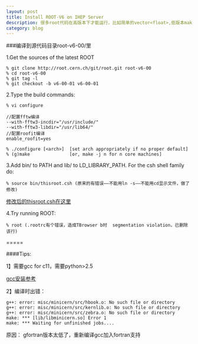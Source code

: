 ```yaml
---
layout: post
title: Install ROOT-V6 on IHEP Server
description: 很多root代码在高版本下才能运行，比如简单的vector<float>,低版本make时可成功，但运行时有bug
category: blog 
---
```


###编译到源代码目录root-v6-00/里

1.Get the sources of the latest ROOT 

    % git clone http://root.cern.ch/git/root.git root-v6-00
    % cd root-v6-00
    % git tag -l
    % git checkout -b v6-00-01 v6-00-01

2.Type the build commands:

    % vi configure 

    //配置fftw编译
    --with-fftw3-incdir="/usr/include/"
    --with-fftw3-libdir="/usr/lib64/"
    //配置roofit编译
    enable_roofit=yes

    % ./configure [<arch>]  [set arch appropriately if no proper default]
    % (g)make               [or, make -j n for n core machines]

3.Add bin/ to PATH and lib/ to LD_LIBRARY_PATH. For the csh shell family do:

    % source bin/thisroot.csh (原来的有错误——不能用ln -s——不能用cd显示文件，做了修改)


[修改后的thisroot.csh在这里](../../file/thisroot.csh)

4.Try running ROOT:

    % root (.rootrc有个错误，造成TBrowser b时  segmentation violation，已删除该行)

=====

####Tips:

1】需要gcc for c11，需要python>2.5

[gcc安装参考](../../compile-gcc/)

2】编译时出错：

```
g++: error: misc/minicern/src/hbook.o: No such file or directory
g++: error: misc/minicern/src/kernlib.o: No such file or directory
g++: error: misc/minicern/src/zebra.o: No such file or directory
make: *** [lib/libminicern.so] Error 1
make: *** Waiting for unfinished jobs....
```

原因： gfortran版本太低了，重新编译gcc加入fortran支持
